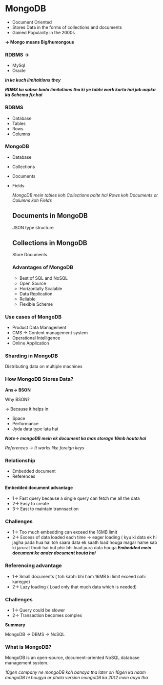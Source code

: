 # MongoDB
* Document Oriented
* Stores Data in the forms of collections and documents
* Gained Popularity in the 2000s


**-> Mongo means Big/humongous**

### RDBMS ->
* MySql
* Oracle

***In ke kuch limitaitions they*** 

***RDMS ka sabse bada limitations tha ki ye tabhi work karta hai jab aapka ka Schema fix hai***


### RDBMS
* Database
* Tables
* Rows
* Columns

### MongoDB
* Database
* Collections
* Documents
* Fields

  *MongoDB mein tables koh Collections bolte hai Rows koh Documents or Columns koh Fields*

  ## Documents in MongoDB
  JSON type structure

  ## Collections in MongoDB
  Store Documents

  ### Advantages of MongoDB
  * Best of SQL and NoSQL
  * Open Source
  * Horizontally Scalable
  * Data Replication
  * Reliable
  * Flexible Scheme
 
### Use cases of MongoDB
* Product Data Management
* CMS  -> Content management system
* Operational Intelligence
* Online Application

### Sharding in MongoDB
Distributing data on multiple machines 

### How MongoDB Stores Data?
**Ans-> BSON**

Why BSON?

-> Because it helps in 

* Space
* Performance
* Jyda data type lata hai

***Note-> mongoDB mein ek document ka max storage 16mb houta hai***

*References -> It works like foreign keys*

### Relationship
* Embedded document
* References

#### Embedded document advantage
* 1-> Fast query because a single query can fetch me all the data
* 2-> Easy to create
* 3-> East to maintain trannsaction

### Challenges
* 1-> Too much embedding can exceed the 16MB limit
* 2-> Excess of data loaded each time -> eager loading   ( kyu ki data ek hi jagha pada hua hai toh saara data ek saath load houga magar hame sab ki jarurat thodi hai but phir bhi load pura data houga  ***Embedded mein document ke ander document houta hai***



### Referencing advantage
* 1-> Small documents ( toh kabhi bhi ham 16MB ki limit exceed nahi karegye)
* 2-> Lazy loading ( Load only that much data which is needed)


### Challenges
* 1-> Query could be slower
* 2-> Transaction becomes complex 


**Summary**

MongoDB -> DBMS -> NoSQL


### What is MongoDB?
MongoDB is an open-source, document-oriented NoSQL database management system.


*10gen company ne mongoDB koh banaya tha later on 10gen ka naam mongoDB hi hougya or phela version mongoDB ka 2012 mein aaya tha*
